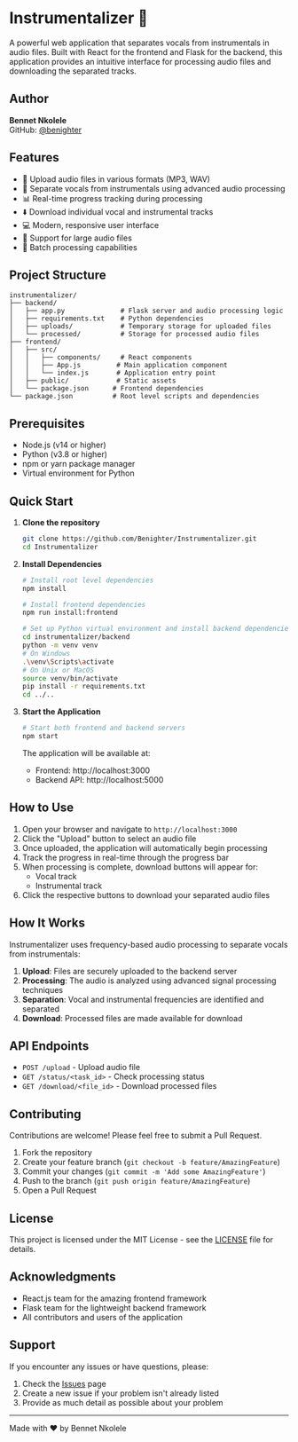 # Instrumentalizer 🎵

A powerful web application that separates vocals from instrumentals in audio files. Built with React for the frontend and Flask for the backend, this application provides an intuitive interface for processing audio files and downloading the separated tracks.

## Author

**Bennet Nkolele**  
GitHub: [@benighter](https://github.com/benighter)

## Features

- 🎵 Upload audio files in various formats (MP3, WAV)
- 🎹 Separate vocals from instrumentals using advanced audio processing
- 📊 Real-time progress tracking during processing
- ⬇️ Download individual vocal and instrumental tracks
- 💻 Modern, responsive user interface
- 🚀 Support for large audio files
- 🔄 Batch processing capabilities

## Project Structure

```
instrumentalizer/
├── backend/
│   ├── app.py              # Flask server and audio processing logic
│   ├── requirements.txt    # Python dependencies
│   ├── uploads/            # Temporary storage for uploaded files
│   └── processed/          # Storage for processed audio files
├── frontend/
│   ├── src/
│   │   ├── components/     # React components
│   │   ├── App.js         # Main application component
│   │   └── index.js       # Application entry point
│   ├── public/            # Static assets
│   └── package.json      # Frontend dependencies
└── package.json          # Root level scripts and dependencies
```

## Prerequisites

- Node.js (v14 or higher)
- Python (v3.8 or higher)
- npm or yarn package manager
- Virtual environment for Python

## Quick Start

1. **Clone the repository**
   ```bash
   git clone https://github.com/Benighter/Instrumentalizer.git
   cd Instrumentalizer
   ```

2. **Install Dependencies**
   ```bash
   # Install root level dependencies
   npm install

   # Install frontend dependencies
   npm run install:frontend

   # Set up Python virtual environment and install backend dependencies
   cd instrumentalizer/backend
   python -m venv venv
   # On Windows
   .\venv\Scripts\activate
   # On Unix or MacOS
   source venv/bin/activate
   pip install -r requirements.txt
   cd ../..
   ```

3. **Start the Application**
   ```bash
   # Start both frontend and backend servers
   npm start
   ```

   The application will be available at:
   - Frontend: http://localhost:3000
   - Backend API: http://localhost:5000

## How to Use

1. Open your browser and navigate to `http://localhost:3000`
2. Click the "Upload" button to select an audio file
3. Once uploaded, the application will automatically begin processing
4. Track the progress in real-time through the progress bar
5. When processing is complete, download buttons will appear for:
   - Vocal track
   - Instrumental track
6. Click the respective buttons to download your separated audio files

## How It Works

Instrumentalizer uses frequency-based audio processing to separate vocals from instrumentals:

1. **Upload**: Files are securely uploaded to the backend server
2. **Processing**: The audio is analyzed using advanced signal processing techniques
3. **Separation**: Vocal and instrumental frequencies are identified and separated
4. **Download**: Processed files are made available for download

## API Endpoints

- `POST /upload` - Upload audio file
- `GET /status/<task_id>` - Check processing status
- `GET /download/<file_id>` - Download processed files

## Contributing

Contributions are welcome! Please feel free to submit a Pull Request.

1. Fork the repository
2. Create your feature branch (`git checkout -b feature/AmazingFeature`)
3. Commit your changes (`git commit -m 'Add some AmazingFeature'`)
4. Push to the branch (`git push origin feature/AmazingFeature`)
5. Open a Pull Request

## License

This project is licensed under the MIT License - see the [LICENSE](LICENSE) file for details.

## Acknowledgments

- React.js team for the amazing frontend framework
- Flask team for the lightweight backend framework
- All contributors and users of the application

## Support

If you encounter any issues or have questions, please:
1. Check the [Issues](https://github.com/Benighter/Instrumentalizer/issues) page
2. Create a new issue if your problem isn't already listed
3. Provide as much detail as possible about your problem

---

Made with ❤️ by Bennet Nkolele 